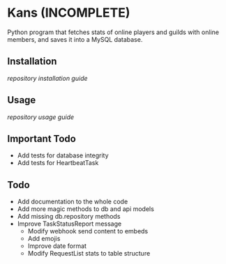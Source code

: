 # Kans (INCOMPLETE)
Python program that fetches stats of online players and guilds with online members, and saves it into a MySQL database.

## Installation
*repository installation guide*

## Usage
*repository usage guide*

## Important Todo
- Add tests for database integrity
- Add tests for HeartbeatTask

## Todo
- Add documentation to the whole code
- Add more magic methods to db and api models
- Add missing db.repository methods
- Improve TaskStatusReport message
    - Modify webhook send content to embeds
    - Add emojis
    - Improve date format
    - Modify RequestList stats to table structure
